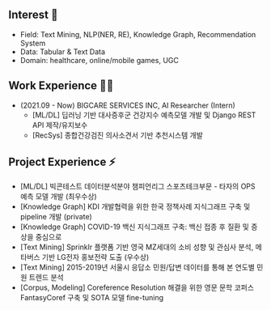 ## Interest 👀
- Field: Text Mining, NLP(NER, RE), Knowledge Graph, Recommendation System
- Data: Tabular & Text Data
- Domain: healthcare, online/mobile games, UGC

## Work Experience 🤹‍♀️
- (2021.09 - Now) BIGCARE SERVICES INC, AI Researcher (Intern)
  - [ML/DL] 딥러닝 기반 대사증후군 건강지수 예측모델 개발 및 Django REST API 제작/유지보수
  - [RecSys] 종합건강검진 의사소견서 기반 추천시스템 개발

## Project Experience ⚡
- [ML/DL] 빅콘테스트 데이터분석분야 챔피언리그 스포츠테크부문 - 타자의 OPS 예측 모델 개발 (최우수상)
- [Knowledge Graph] KDI 개발협력을 위한 한국 정책사례 지식그래프 구축 및 pipeline 개발 (private)
- [Knowledge Graph] COVID-19 백신 지식그래프 구축: 백신 접종 후 질환 및 증상을 중심으로
- [Text Mining] Sprinklr 플랫폼 기반 영국 MZ세대의 소비 성향 및 관심사 분석, 메타버스 기반 LG전자 홍보전략 도출 (우수상)
- [Text Mining] 2015-2019년 서울시 응답소 민원/답변 데이터를 통해 본 연도별 민원 트렌드 분석
- [Corpus, Modeling] Coreference Resolution 해결을 위한 영문 문학 코퍼스 FantasyCoref 구축 및 SOTA 모델 fine-tuning
